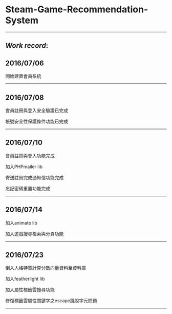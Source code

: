 # Steam-Game-Recommendation-System

------------------------------------------------


## *Work record*:


## 2016/07/06

開始建置會員系統

------------------------------------------------

## 2016/07/08

會員註冊與登入安全驗證已完成

帳號安全性保護條件功能已完成

------------------------------------------------

## 2016/07/10

會員註冊與登入功能完成

加入PHPmailer lib

寄送註冊完成通知信功能完成

忘記密碼重置功能完成

------------------------------------------------

## 2016/07/14

加入animate lib

加入遊戲搜尋檢索與分頁功能

------------------------------------------------

## 2016/07/23

倒入人格特質計算分數向量資料至資料庫

加入featherlight lib

加入屬性標籤雲搜尋功能

修復標籤雲屬性關鍵字之escape跳脫字元問題

------------------------------------------------